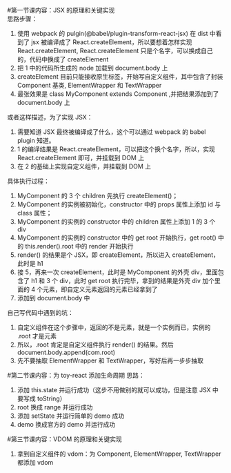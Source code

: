 #第一节课内容：JSX 的原理和关键实现  
思路步骤：
1. 使用 webpack 的 pulgin(@babel/plugin-transform-react-jsx) 在 dist 中看到了 jsx 被编译成了 React.createElement，所以要想着怎样实现 React.createElement,
React.createElement 只是个名字，可以换成自己的，代码中换成了 createElement
2. 把 1 中的代码所生成的 node 加载到 document.body 上
3. createElement 目前只能接收原生标签，开始写自定义组件，其中包含了封装 Component 基类, ElementWrapper 和 TextWrapper
4. 最张效果是 class MyComponent extends Component ,并把结果添加到了 document.body 上  

或者这样描述，为了实现 JSX：
1. 需要知道 JSX 最终被编译成了什么，这个可以通过 webpack 的 babel plugin 知道。  
2. 1 的编译结果是 React.createElement，可以把这个换个名字，所以，实现 React.createElement 即可，并挂载到 DOM 上
3. 在 2 的基础上实现自定义组件，并挂载到 DOM 上

具体执行过程：  
1. MyComponent 的 3 个 children 先执行 createElement()；  
2. MyComponent 的实例被初始化，constructor 中的 props 属性上添加 id 与 class 属性；  
3. MyComponent 的实例的 constructor 中的 children 属性上添加 1 的 3 个 div
4. MyComponent 的实例的 constructor 中的 get root 开始执行，get root() 中的 this.render().root 中的 render 开始执行
5. render() 的结果是个 JSX，即 createElement，所以进入 createElement，此时是 h1
6. 接 5，再来一次 createElement，此时是 MyComponent 的外壳 div，里面包含了 h1 和 3 个 div，此时 get root 执行完毕，拿到的结果是外壳 div 加个里面的 4 个元素，即自定义元素返回的元素已经拿到了
7. 添加到 document.body 中

自己写代码中遇到的坑：
1. 自定义组件在这个步骤中，返回的不是元素，就是一个实例而已，实例的 .root 才是元素
2. 所以，.root 肯定是自定义组件执行 render() 的结果。然后 document.body.append(com.root)
3. 先不要抽取 ElementWrapper 和 TextWrapper，写好后再一步步抽取

#第二节课内容：为 toy-react 添加生命周期
思路：
1. 添加 this.state 并运行成功（这步不用做别的就可以成功，但是注意 JSX 中要写成 toString）
2. root 换成 range 并运行成功
3. 添加 setState 并运行简单的 demo 成功
4. demo 换成官方的 demo 并运行成功

#第三节课内容：VDOM 的原理和关键实现
1. 拿到自定义组件的 vdom：为 Component, ElementWrapper, TextWrapper 都添加 vdom
